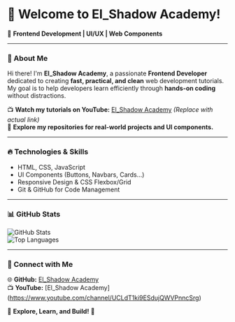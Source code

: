 # 👋 Welcome to El_Shadow Academy!

🚀 **Frontend Development | UI/UX | Web Components**  

---

### 📌 About Me  
Hi there! I'm **El_Shadow Academy**, a passionate **Frontend Developer** dedicated to creating **fast, practical, and clean** web development tutorials. My goal is to help developers learn efficiently through **hands-on coding** without distractions.  

📺 **Watch my tutorials on YouTube:** [El_Shadow Academy](#) *(Replace with actual link)*  
📂 **Explore my repositories for real-world projects and UI components.**  

---

### 🔥 Technologies & Skills  
- HTML, CSS, JavaScript  
- UI Components (Buttons, Navbars, Cards...)  
- Responsive Design & CSS Flexbox/Grid  
- Git & GitHub for Code Management  

---

### 📊 GitHub Stats  
![GitHub Stats](https://github-readme-stats.vercel.app/api?username=El-Shadow-Academy&show_icons=true&theme=tokyonight)  
![Top Languages](https://github-readme-stats.vercel.app/api/top-langs/?username=El-Shadow-Academy&layout=compact&theme=tokyonight)  

---

### 📡 Connect with Me  
🌐 **GitHub:** [El_Shadow Academy](https://github.com/El-Shadow-Academy)  
📺 **YouTube:** [El_Shadow Academy] (https://www.youtube.com/channel/UCLdT1ki9ESdujQWVPnncSrg)

🚀 **Explore, Learn, and Build!** 🚀
